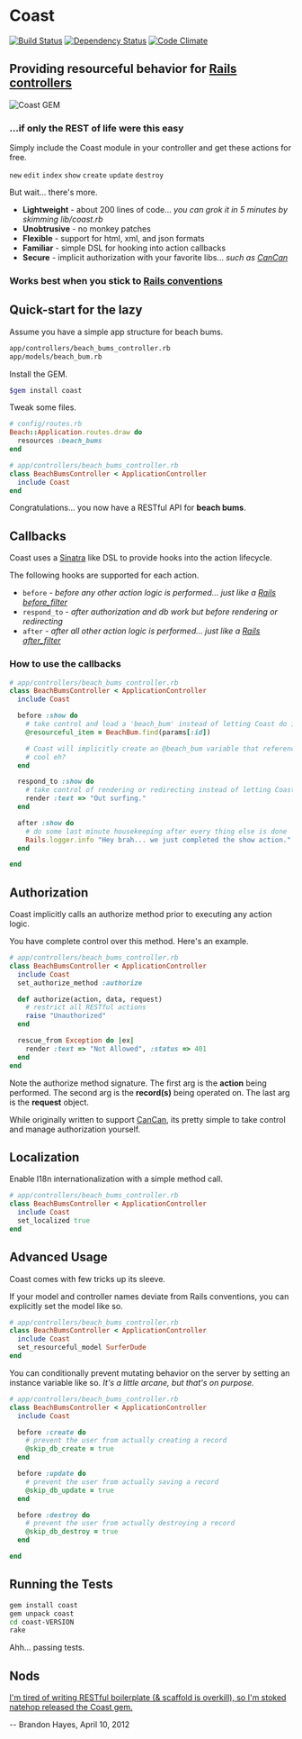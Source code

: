 # Coast

[![Build Status](https://travis-ci.org/hopsoft/coast.png)](https://travis-ci.org/hopsoft/coast)
[![Dependency Status](https://gemnasium.com/hopsoft/coast.png)](https://gemnasium.com/hopsoft/coast)
[![Code Climate](https://codeclimate.com/github/hopsoft/coast.png)](https://codeclimate.com/github/hopsoft/coast)

## Providing resourceful behavior for [Rails controllers](http://guides.rubyonrails.org/action_controller_overview.html)

![Coast GEM](http://hopsoft.github.com/coast/images/coast.png)

### ...if only the REST of life were this easy

Simply include the Coast module in your controller and get these actions for free.

`new` `edit` `index` `show` `create` `update` `destroy`

But wait... there's more.

* **Lightweight** - about 200 lines of code... *you can grok it in 5 minutes by skimming lib/coast.rb*
* **Unobtrusive** - no monkey patches
* **Flexible** - support for html, xml, and json formats
* **Familiar** - simple DSL for hooking into action callbacks
* **Secure** - implicit authorization with your favorite libs... *such as [CanCan](https://github.com/ryanb/cancan)*

### Works best when you stick to [Rails conventions](http://guides.rubyonrails.org/getting_started.html)

## Quick-start for the lazy

Assume you have a simple app structure for beach bums.

```bash
app/controllers/beach_bums_controller.rb
app/models/beach_bum.rb
```

Install the GEM.

```bash
$gem install coast
```

Tweak some files.

```ruby
# config/routes.rb
Beach::Application.routes.draw do
  resources :beach_bums
end
```

```ruby
# app/controllers/beach_bums_controller.rb
class BeachBumsController < ApplicationController
  include Coast
end
```

Congratulations... you now have a RESTful API for **beach bums**.

## Callbacks

Coast uses a [Sinatra](http://www.sinatrarb.com/) like DSL to provide hooks into the action lifecycle.

The following hooks are supported for each action.

* `before` *- before any other action logic is performed... just like a [Rails before_filter](http://guides.rubyonrails.org/action_controller_overview.html#filters)*
* `respond_to` *- after authorization and db work but before rendering or redirecting*
* `after` *- after all other action logic is performed... just like a [Rails after_filter](http://guides.rubyonrails.org/action_controller_overview.html#filters)*

### How to use the callbacks

```ruby
# app/controllers/beach_bums_controller.rb
class BeachBumsController < ApplicationController
  include Coast

  before :show do
    # take control and load a 'beach_bum' instead of letting Coast do it for us
    @resourceful_item = BeachBum.find(params[:id])

    # Coast will implicitly create an @beach_bum variable that references @resourceful_item
    # cool eh?
  end

  respond_to :show do
    # take control of rendering or redirecting instead of letting Coast do it for us
    render :text => "Out surfing."
  end

  after :show do
    # do some last minute housekeeping after every thing else is done
    Rails.logger.info "Hey brah... we just completed the show action."
  end

end
```

## Authorization

Coast implicitly calls an authorize method prior to executing any action logic.

You have complete control over this method. Here's an example.

```ruby
# app/controllers/beach_bums_controller.rb
class BeachBumsController < ApplicationController
  include Coast
  set_authorize_method :authorize

  def authorize(action, data, request)
    # restrict all RESTful actions
    raise "Unauthorized"
  end

  rescue_from Exception do |ex|
    render :text => "Not Allowed", :status => 401
  end
end
```

Note the authorize method signature. The first arg is the **action** being performed. The second arg is the **record(s)** being operated on. The last arg is the **request** object.

While originally written to support [CanCan](https://github.com/ryanb/cancan), its pretty simple to take control and manage authorization yourself.

## Localization

Enable I18n internationalization with a simple method call.

```ruby
# app/controllers/beach_bums_controller.rb
class BeachBumsController < ApplicationController
  include Coast
  set_localized true
end
```

## Advanced Usage

Coast comes with few tricks up its sleeve.

If your model and controller names deviate from Rails conventions, you can explicitly set the model like so.

```ruby
# app/controllers/beach_bums_controller.rb
class BeachBumsController < ApplicationController
  include Coast
  set_resourceful_model SurferDude
end
```

You can conditionally prevent mutating behavior on the server by setting an instance variable like so. *It's a little arcane, but that's on purpose.*

```ruby
# app/controllers/beach_bums_controller.rb
class BeachBumsController < ApplicationController
  include Coast

  before :create do
    # prevent the user from actually creating a record
    @skip_db_create = true
  end

  before :update do
    # prevent the user from actually saving a record
    @skip_db_update = true
  end

  before :destroy do
    # prevent the user from actually destroying a record
    @skip_db_destroy = true
  end

end
```

## Running the Tests

```bash
gem install coast
gem unpack coast
cd coast-VERSION
rake
```

Ahh... passing tests.

## Nods

[I'm tired of writing RESTful boilerplate (& scaffold is overkill), so I'm stoked natehop released the Coast gem.](https://twitter.com/tehviking/status/189739333857710080)

-- Brandon Hayes, April 10, 2012


